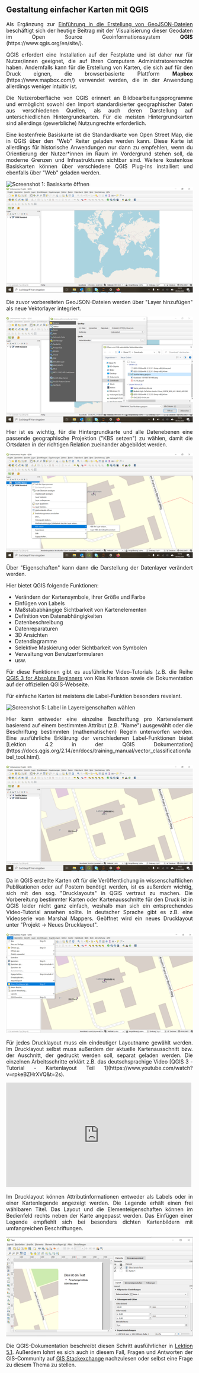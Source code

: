 <h2>Gestaltung einfacher Karten mit QGIS</h2>

<p align="justify">Als Ergänzung zur <a href="https://monikabarget.github.io/GeoHumTutorials/Tutorial1_GeoJSON">Einführung in die Erstellung von GeoJSON-Dateien</a> beschäftigt sich der heutige Beitrag mit der Visualisierung dieser Geodaten im Open Source Geoinformationssystem <strong>QGIS</strong> (https://www.qgis.org/en/site/).</p>

<p align="justify">QGIS erfordert eine Installation auf der Festplatte und ist daher nur für Nutzer/innen geeignet, die auf Ihren Computern Administratorenrechte haben. Andernfalls kann für die Erstellung von Karten, die sich auf für den Druck eignen, die browserbasierte Plattform <strong>Mapbox</strong> (https://www.mapbox.com/) verwendet werden, die in der Anwendung allerdings weniger intuitiv ist.</p>

<p align="justify">Die Nutzeroberfläche von QGIS erinnert an Bildbearbeitungsprogramme und ermöglicht sowohl den Import standardisierter geographischer Daten aus verschiedenen Quellen, als auch deren Darstellung auf unterschiedlichen Hintergrundkarten. Für die meisten Hintergrundkarten sind allerdings (gewerbliche) Nutzungrechte erforderlich.</p>

<p align="justify">Eine kostenfreie Basiskarte ist die Standardkarte von Open Street Map, die in QGIS über den "Web" Reiter geladen werden kann. Diese Karte ist allerdings für historische Anwendungen nur dann zu empfehlen, wenn du Orientierung der Nutzer*innen im Raum im Vordergrund stehen soll, da moderne Grenzen und Infrastrukturen sichtbar sind. Weitere kostenlose Basiskarten können über verschiedene QGIS Plug-Ins installiert und ebenfalls über "Web" geladen werden.</p>

<img alt="Screenshot 1: Basiskarte öffnen" src="./QGIS_Screenshot1_Basiskarte öffnen.png">

<img alt="Screenshot 2: Ansicht der OSM Basiskarte als Layer" src="./QGIS_Screenshot2_OSM Basiskarte.png">

<p align="justify">Die zuvor vorbereiteten GeoJSON-Dateien werden über "Layer hinzufügen" als neue Vektorlayer integriert.</p>

<img alt="Screenshot 3: Vektorlayer hinzufügen" src="./QGIS_Screenshot3_Vektorlayer.png">

<p align="justify">Hier ist es wichtig, für die Hintergrundkarte und alle Datenebenen eine passende geographische Projektion ("KBS setzen") zu wählen, damit die Ortsdaten in der richtigen Relation zueinander abgebildet werden.</p>

<img alt="Screenshot 4: KBS setzen" src="./QGIS_Screenshot4_KBS setzen.png">

<p align="justify">Über "Eigenschaften" kann dann die Darstellung der Datenlayer verändert werden.</p>

<p>Hier bietet QGIS folgende Funktionen:</p>

<ul>
    <li>Verändern der Kartensymbole, ihrer Größe und Farbe</li>
    <li>Einfügen von Labels</li>
    <li>Maßstababhängige Sichtbarkeit von Kartenelementen</li>
    <li>Definition von Datenabhängigkeiten</li>
    <li>Datenbeschreibung</li>
    <li>Datenreparaturen</li>
    <li>3D Ansichten</li>
    <li>Datendiagramme</li>
    <li>Selektive Maskierung oder Sichtbarkeit von Symbolen</li>
    <li>Verwaltung von Benutzerformularen</li>
    <li>usw.</li>
</ul>

<p align="justify">Für diese Funktionen gibt es ausführliche Video-Tutorials (z.B. die Reihe <a href="https://www.youtube.com/watch?v=kCnNWyl9qSE">QGIS 3 for Absolute Beginners</a> von Klas Karlsson sowie die Dokumentation auf der offiziellen QGIS-Webseite.</p>

<p align="justify">Für einfache Karten ist meistens die Label-Funktion besonders revelant.</p>

<img alt="Screenshot 5: Label in Layereigenschaften wählen" src="./QGIS_Screenshot5_Layereigenschaften.png">


<p align="justify">Hier kann entweder eine einzelne Beschriftung pro Kartenelement basierend auf einem bestimmten Attribut (z.B. "Name") ausgewählt oder die Beschriftung bestimmten (mathematischen) Regeln unterworfen werden. Eine ausführliche Erklärung der verschiedenen Label-Funktionen bietet [Lektion 4.2 in der QGIS Dokumentation](https://docs.qgis.org/2.14/en/docs/training_manual/vector_classification/label_tool.html).</p>

<img alt="Screenshot 6: Darstellung einfacher Labels auf der Karte" src="./QGIS_Screenshot6_added labels.png">


<p align="justify">Da in QGIS erstellte Karten oft für die Veröffentlichung in wissenschaftlichen Publikationen oder auf Postern benötigt werden, ist es außerdem wichtig, sich mit den sog. "Drucklayouts" in QGIS vertraut zu machen. Die Vorbereitung bestimmter Karten oder Kartenausschnitte für den Druck ist in QGIS leider nicht ganz einfach, weshalb man sich ein entsprechendes Video-Tutorial ansehen sollte. In deutscher Sprache gibt es z.B. eine Videoserie von Marshal Mappers. Geöffnet wird ein neues Drucklayout unter "Projekt -> Neues Drucklayout".</p>

<img alt="Screenshot 7: neues Drucklayout erstellen" src="./QGIS_Screenshot7_open print layout.png">


<p align="justify">Für jedes Drucklayout muss ein eindeutiger Layoutname gewählt werden. Im Drucklayout selbst muss außerdem der aktuelle Kartenausschnitt bzw. der Auschnitt, der gedruckt werden soll, separat geladen werden. Die einzelnen Arbeitsschritte erklärt z.B. das deutschsprachige Video [QGIS 3 - Tutorial - Kartenlayout Teil 1](https://www.youtube.com/watch?v=rpkeBZHrXVQ&t=2s).</p>

<iframe width="500" height="281" src="https://www.youtube.com/embed/rpkeBZHrXVQ" frameborder="0" allow="accelerometer; autoplay; encrypted-media; gyroscope; picture-in-picture" allowfullscreen></iframe>


<p align="justify">Im Drucklayout können Attributinformationen entweder als Labels oder in einer Kartenlegende angezeigt werden. Die Legende erhält einen frei wählbaren Titel. Das Layout und die Elementeigenschaften können im Bedienfeld rechts neben der Karte angepasst werden. Das Einfügen einer Legende empfiehlt sich bei besonders dichten Kartenbildern mit umfangreichen Beschriftungen.</p>

<img alt="Screenshot 8: Legende im Drucklayout erstellen" src="./QGIS_Screenshot8_Legende.png">

<p align="justify">Die QGIS-Dokumentation beschreibt diesen Schritt ausführlicher in <a href="https://docs.qgis.org/3.4/en/docs/training_manual/map_composer/map_composer.html">Lektion 5.1</a>. Außerdem lohnt es sich auch in diesem Fall, Fragen und Antworten der GIS-Community auf <a href="https://gis.stackexchange.com/">GIS Stackexchange</a> nachzulesen oder selbst eine Frage zu diesem Thema zu stellen.</p>
